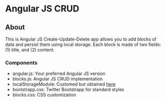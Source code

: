 # Angular JS CRUD

## About

This is Angular JS Create-Update-Delete app allows you to add blocks of data and persist them using local storage.  Each block is made of two fields: (1) title, and (2) content. 

### Components
* angular.js: Your preferred Angular JS version
* blocks.js: Angular JS CRUD implementation
* localStorageModule: Customed but obtained [here](http://gregpike.net/demos/angular-local-storage/localStorageModule.js)
* bootstrapp.css: Twitter Bootstrapp for standard styles
* blocks.css: CSS customization




